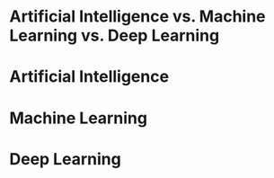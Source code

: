 # Artificial Intelligence vs. Machine Learning vs. Deep Learning

# Artificial Intelligence 
# Machine Learning 
# Deep Learning


